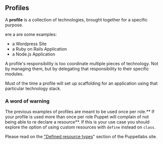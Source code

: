 ## Profiles

A **profile** is a collection of technologies, brought together for a specific purpose.

ere a are some examples:
* a Wordpress Site
* a Ruby on Rails Application
* a Node.js Application

A profile's responsibility is too coordinate multiple pieces of technology. Not by managing them, but by delegating that responsibility to their specific modules. 

Must of the time a profile will set up scaffolding for an application using that particular technology stack.





### A word of warning

The previous examples of profiles are meant to be used once per role.** If your profile is used more than once per role Puppet will complain of not being able to re declare a resource**. If this is your use case you should explore the option of using custom resources with `define` instead on `class`.

Please read on the ["Defined resource types](https://docs.puppetlabs.com/puppet/latest/reference/lang_defined_types.html)" section of the Puppetlabs site.
